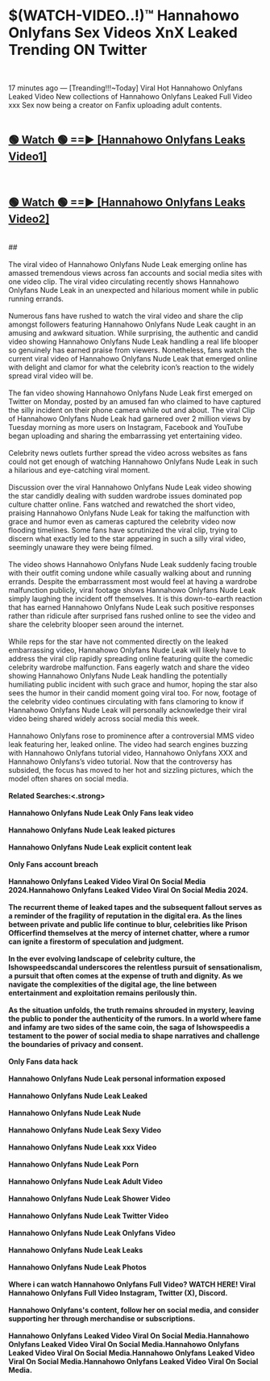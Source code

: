 # $(WATCH-VIDEO..!)™ Hannahowo Onlyfans Sex Videos XnX Leaked Trending ON Twitter<br>
<br>

17 minutes ago — [Treanding!!!~Today] Viral Hot Hannahowo Onlyfans Leaked Video New collections of Hannahowo Onlyfans Leaked Full Video xxx Sex now being a creator on Fanfix uploading adult contents.
<br>
 <br>

##  <a href="https://best2vid.blogspot.com?title=Hannahowo_Onlyfans">🟢 Watch 🟢 ==► [Hannahowo Onlyfans Leaks Video1]</a><br>
  <br>

##  <a href="https://best2vid.blogspot.com?title=Hannahowo_Onlyfans">🟢 Watch 🟢 ==► [Hannahowo Onlyfans Leaks Video2]</a><br>
  <br>
  ##
  <br>
  <br>
The viral video of Hannahowo Onlyfans Nude Leak emerging online has amassed tremendous views across fan accounts and social media sites with one video clip. The viral video circulating recently shows Hannahowo Onlyfans Nude Leak in an unexpected and hilarious moment while in public running errands.
<br><br>
Numerous fans have rushed to watch the viral video and share the clip amongst followers featuring Hannahowo Onlyfans Nude Leak caught in an amusing and awkward situation. While surprising, the authentic and candid video showing Hannahowo Onlyfans Nude Leak handling a real life blooper so genuinely has earned praise from viewers. Nonetheless, fans watch the current viral video of Hannahowo Onlyfans Nude Leak that emerged online with delight and clamor for what the celebrity icon’s reaction to the widely spread viral video will be.
<br><br>
The fan video showing Hannahowo Onlyfans Nude Leak first emerged on Twitter on Monday, posted by an amused fan who claimed to have captured the silly incident on their phone camera while out and about. The viral Clip of Hannahowo Onlyfans Nude Leak had garnered over 2 million views by Tuesday morning as more users on Instagram, Facebook and YouTube began uploading and sharing the embarrassing yet entertaining video.
<br><br>
Celebrity news outlets further spread the video across websites as fans could not get enough of watching Hannahowo Onlyfans Nude Leak in such a hilarious and eye-catching viral moment.
<br><br>
Discussion over the viral Hannahowo Onlyfans Nude Leak video showing the star candidly dealing with sudden wardrobe issues dominated pop culture chatter online. Fans watched and rewatched the short video, praising Hannahowo Onlyfans Nude Leak for taking the malfunction with grace and humor even as cameras captured the celebrity video now flooding timelines. Some fans have scrutinized the viral clip, trying to discern what exactly led to the star appearing in such a silly viral video, seemingly unaware they were being filmed.
<br><br>
The video shows Hannahowo Onlyfans Nude Leak suddenly facing trouble with their outfit coming undone while casually walking about and running errands. Despite the embarrassment most would feel at having a wardrobe malfunction publicly, viral footage shows Hannahowo Onlyfans Nude Leak simply laughing the incident off themselves. It is this down-to-earth reaction that has earned Hannahowo Onlyfans Nude Leak such positive responses rather than ridicule after surprised fans rushed online to see the video and share the celebrity blooper seen around the internet.
<br><br>
While reps for the star have not commented directly on the leaked embarrassing video, Hannahowo Onlyfans Nude Leak will likely have to address the viral clip rapidly spreading online featuring quite the comedic celebrity wardrobe malfunction. Fans eagerly watch and share the video showing Hannahowo Onlyfans Nude Leak handling the potentially humiliating public incident with such grace and humor, hoping the star also sees the humor in their candid moment going viral too. For now, footage of the celebrity video continues circulating with fans clamoring to know if Hannahowo Onlyfans Nude Leak will personally acknowledge their viral video being shared widely across social media this week.
<br><br>
Hannahowo Onlyfans rose to prominence after a controversial MMS video leak featuring her, leaked online. The video had search engines buzzing with Hannahowo Onlyfans tutorial video, Hannahowo Onlyfans XXX and Hannahowo Onlyfans’s video tutorial. Now that the controversy has subsided, the focus has moved to her hot and sizzling pictures, which the model often shares on social media.
<br><br>
<strong>Related Searches:<.strong>
<br><br>
Hannahowo Onlyfans Nude Leak Only Fans leak video
<br><br>
Hannahowo Onlyfans Nude Leak leaked pictures
<br><br>
Hannahowo Onlyfans Nude Leak explicit content leak
<br><br>
Only Fans account breach
<br><br>
Hannahowo Onlyfans Leaked Video Viral On Social Media 2024.Hannahowo Onlyfans Leaked Video Viral On Social Media 2024.
<br><br>
The recurrent theme of leaked tapes and the subsequent fallout serves as a reminder of the fragility of reputation in the digital era. As the lines between private and public life continue to blur, celebrities like Prison Officerfind themselves at the mercy of internet chatter, where a rumor can ignite a firestorm of speculation and judgment.
<br><br>
In the ever evolving landscape of celebrity culture, the Ishowspeedscandal underscores the relentless pursuit of sensationalism, a pursuit that often comes at the expense of truth and dignity. As we navigate the complexities of the digital age, the line between entertainment and exploitation remains perilously thin.
<br><br>
As the situation unfolds, the truth remains shrouded in mystery, leaving the public to ponder the authenticity of the rumors. In a world where fame and infamy are two sides of the same coin, the saga of Ishowspeedis a testament to the power of social media to shape narratives and challenge the boundaries of privacy and consent.
<br><br>
Only Fans data hack
<br><br>
Hannahowo Onlyfans Nude Leak personal information exposed
<br><br>
Hannahowo Onlyfans Nude Leak Leaked
<br><br>
Hannahowo Onlyfans Nude Leak Nude
<br><br>
Hannahowo Onlyfans Nude Leak Sexy Video
<br><br>
Hannahowo Onlyfans Nude Leak xxx Video
<br><br>
Hannahowo Onlyfans Nude Leak Porn
<br><br>
Hannahowo Onlyfans Nude Leak Adult Video
<br><br>
Hannahowo Onlyfans Nude Leak Shower Video
<br><br>
Hannahowo Onlyfans Nude Leak Twitter Video
<br><br>
Hannahowo Onlyfans Nude Leak Onlyfans Video
<br><br>
Hannahowo Onlyfans Nude Leak Leaks
<br><br>
Hannahowo Onlyfans Nude Leak Photos
<br><br>
Where i can watch Hannahowo Onlyfans Full Video? WATCH HERE! Viral Hannahowo Onlyfans Full Video Instagram, Twitter (X), Discord.
<br><br>
Hannahowo Onlyfans's content, follow her on social media, and consider supporting her through merchandise or subscriptions.
<br><br>
Hannahowo Onlyfans Leaked Video Viral On Social Media.Hannahowo Onlyfans Leaked Video Viral On Social Media.Hannahowo Onlyfans Leaked Video Viral On Social Media.Hannahowo Onlyfans Leaked Video Viral On Social Media.Hannahowo Onlyfans Leaked Video Viral On Social Media.